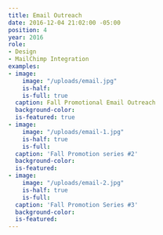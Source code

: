 ```yaml
---
title: Email Outreach
date: 2016-12-04 21:02:00 -05:00
position: 4
year: 2016
role:
- Design
- MailChimp Integration
examples:
- image:
    image: "/uploads/email.jpg"
    is-half: 
    is-full: true
  caption: Fall Promotional Email Outreach
  background-color: 
  is-featured: true
- image:
    image: "/uploads/email-1.jpg"
    is-half: true
    is-full: 
  caption: 'Fall Promotion series #2'
  background-color: 
  is-featured: 
- image:
    image: "/uploads/email-2.jpg"
    is-half: true
    is-full: 
  caption: 'Fall Promotion Series #3'
  background-color: 
  is-featured: 
---
```


